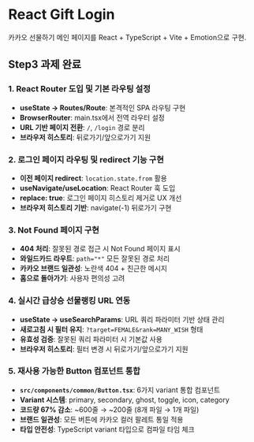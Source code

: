 # React Gift Login

카카오 선물하기 메인 페이지를 React + TypeScript + Vite + Emotion으로 구현.

## Step3 과제 완료

### 1. React Router 도입 및 기본 라우팅 설정

- **useState → Routes/Route**: 본격적인 SPA 라우팅 구현
- **BrowserRouter**: main.tsx에서 전역 라우터 설정
- **URL 기반 페이지 전환**: `/`, `/login` 경로 분리
- **브라우저 히스토리**: 뒤로가기/앞으로가기 지원

### 2. 로그인 페이지 라우팅 및 redirect 기능 구현

- **이전 페이지 redirect**: `location.state.from` 활용
- **useNavigate/useLocation**: React Router 훅 도입
- **replace: true**: 로그인 페이지 히스토리 제거로 UX 개선
- **브라우저 히스토리 기반**: navigate(-1) 뒤로가기 구현

### 3. Not Found 페이지 구현

- **404 처리**: 잘못된 경로 접근 시 Not Found 페이지 표시
- **와일드카드 라우트**: `path="*"` 모든 잘못된 경로 처리
- **카카오 브랜드 일관성**: 노란색 404 + 친근한 메시지
- **홈으로 돌아가기**: 사용자 편의성 고려

### 4. 실시간 급상승 선물랭킹 URL 연동

- **useState → useSearchParams**: URL 쿼리 파라미터 기반 상태 관리
- **새로고침 시 필터 유지**: `?target=FEMALE&rank=MANY_WISH` 형태
- **유효성 검증**: 잘못된 쿼리 파라미터 시 기본값 사용
- **브라우저 히스토리**: 필터 변경 시 뒤로가기/앞으로가기 지원

### 5. 재사용 가능한 Button 컴포넌트 통합

- **`src/components/common/Button.tsx`**: 6가지 variant 통합 컴포넌트
- **Variant 시스템**: primary, secondary, ghost, toggle, icon, category
- **코드량 67% 감소**: ~600줄 → ~200줄 (8개 파일 → 1개 파일)
- **브랜드 일관성**: 모든 버튼에 카카오 컬러 팔레트 통일 적용
- **타입 안전성**: TypeScript variant 타입으로 컴파일 타임 체크
